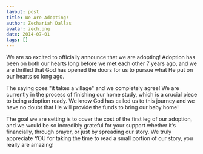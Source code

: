 ```yaml
---
layout: post
title: We Are Adopting!
author: Zechariah Dallas
avatar: zech.png
date: 2014-07-01
tags: []
---
```

We are so excited to officially announce that we are adopting! Adoption has been on both our hearts long before we met each other 7 years ago, and we are thrilled that God has opened the doors for us to pursue what He put on our hearts so long ago. 

The saying goes "it takes a village" and we completely agree! We are currently in the process of finishing our home study, which is a crucial piece to being adoption ready. We know God has called us to this journey and we have no doubt that He will provide the funds to bring our baby home! 

The goal we are setting is to cover the cost of the first leg of our adoption, and we would be so incredibly grateful for your support whether it’s financially, through prayer, or just by spreading our story. We truly appreciate YOU for taking the time to read a small portion of our story, you really are amazing!